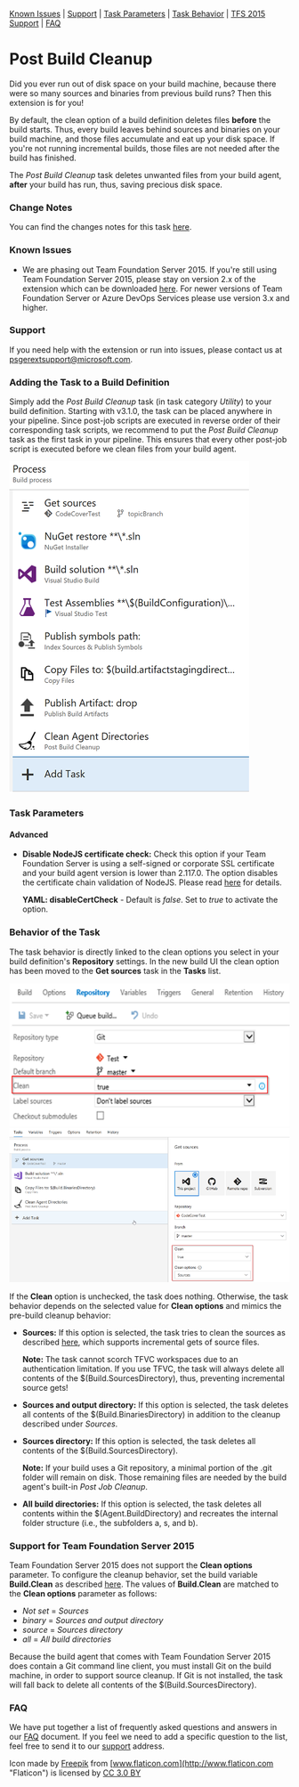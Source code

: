 [Known Issues](#known-issues) | [Support](#support) | [Task Parameters](#task-parameters) | [Task Behavior](#behavior-of-the-task) | [TFS 2015 Support](#support-for-team-foundation-server-2015) | [FAQ](#faq)

# Post Build Cleanup
Did you ever run out of disk space on your build machine, because there were so many sources and binaries from previous build runs? Then this extension is for you!

By default, the clean option of a build definition deletes files **before** the build starts. Thus, every build leaves behind sources and binaries on your build machine, and those files accumulate and eat up your disk space. If you're not running incremental builds, those files are not needed after the build has finished.

The *Post Build Cleanup* task deletes unwanted files from your build agent, **after** your build has run, thus, saving precious disk space.

### Change Notes
You can find the changes notes for this task [here](https://github.com/MicrosoftPremier/VstsExtensions/blob/master/PostBuildCleanup/en-US/changeNotes.md).

### Known Issues
- We are phasing out Team Foundation Server 2015. If you're still using Team Foundation Server 2015, please stay on version 2.x of the extension which can be downloaded [here](https://github.com/MicrosoftPremier/VstsExtensions/blob/master/PostBuildCleanup/archive/MSPremier.PostBuildCleanup-2.1.2.vsix). For newer versions of Team Foundation Server or Azure DevOps Services please use version 3.x and higher.

### Support
If you need help with the extension or run into issues, please contact us at <a href='&#109;&#97;&#105;&#108;&#116;&#111;&#58;&#112;&#115;&#103;&#101;&#114;&#101;&#120;&#116;&#115;&#117;&#112;&#112;&#111;&#114;&#116;&#64;&#109;&#105;&#99;&#114;&#111;&#115;&#111;&#102;&#116;&#46;&#99;&#111;&#109;'>&#112;&#115;&#103;&#101;&#114;&#101;&#120;&#116;&#115;&#117;&#112;&#112;&#111;&#114;&#116;&#64;&#109;&#105;&#99;&#114;&#111;&#115;&#111;&#102;&#116;&#46;&#99;&#111;&#109;</a>.

### Adding the Task to a Build Definition
Simply add the *Post Build Cleanup* task (in task category *Utility*) to your build definition. Starting with v3.1.0, the task can be placed anywhere in your pipeline. Since post-job scripts are executed in reverse order of their corresponding task scripts, we recommend to put the *Post Build Cleanup* task as the first task in your pipeline. This ensures that every other post-job script is executed before we clean files from your build agent.

![Task Placement](../assets/AddTask.png "Proper placement of the Post Build Cleanup task")

### Task Parameters

#### Advanced
- <a name="noCertCheck">**Disable NodeJS certificate check:**</a> Check this option if your Team Foundation Server is using a self-signed or corporate SSL certificate and your build agent version is lower than 2.117.0. The option disables the certificate chain validation of NodeJS. Please read [here](https://github.com/MicrosoftPremier/VstsExtensions/blob/master/PostBuildCleanup/en-US/NodeJSAndCertificates.md) for details.

  **YAML: disableCertCheck** - Default is *false*. Set to *true* to activate the option.

### Behavior of the Task
The task behavior is directly linked to the clean options you select in your build definition's **Repository** settings. In the new build UI the clean option has been moved to the **Get sources** task in the **Tasks** list.

![Old Clean Options](../assets/CleanOptionsOld.png "Old repository clean options") ![New Clean Options](../assets/CleanOptionsNew.png "New repository clean options")

If the **Clean** option is unchecked, the task does nothing. Otherwise, the task behavior depends on the selected value for **Clean options** and mimics the pre-build cleanup behavior:

- **Sources:** If this option is selected, the task tries to clean the sources as described [here](https://docs.microsoft.com/en-us/azure/devops/pipelines/repos/pipeline-options-for-git?view=azdevops#clean-the-local-repo-on-the-agent), which supports incremental gets of source files.

  **Note:** The task cannot scorch TFVC workspaces due to an authentication limitation. If you use TFVC, the task will always delete all contents of the $(Build.SourcesDirectory), thus, preventing incremental source gets!

- **Sources and output directory:** If this option is selected, the task deletes all contents of the $(Build.BinariesDirectory) in addition to the cleanup described under _Sources_.

- **Sources directory:** If this option is selected, the task deletes all contents of the $(Build.SourcesDirectory).

  **Note:** If your build uses a Git repository, a minimal portion of the .git folder will remain on disk. Those remaining files are needed by the build agent's built-in *Post Job Cleanup*.

- **All build directories:** If this option is selected, the task deletes all contents within the $(Agent.BuildDirectory) and recreates the internal folder structure (i.e., the subfolders a, s, and b).

### Support for Team Foundation Server 2015
Team Foundation Server 2015 does not support the **Clean options** parameter. To configure the cleanup behavior, set the build variable **Build.Clean** as described [here](https://docs.microsoft.com/en-us/azure/devops/pipelines/repos/pipeline-options-for-git?view=tfs-2015#clean-the-local-repo-on-the-agent). The values of **Build.Clean** are matched to the **Clean options** parameter as follows:

- *Not set* = *Sources*
- *binary* = *Sources and output directory*
- *source* = *Sources directory*
- *all* = *All build directories*

Because the build agent that comes with Team Foundation Server 2015 does contain a Git command line client, you must install Git on the build machine, in order to support source cleanup. If Git is not installed, the task will fall back to delete all contents of the $(Build.SourcesDirectory).

### FAQ
We have put together a list of frequently asked questions and answers in our [FAQ](https://github.com/MicrosoftPremier/VstsExtensions/blob/master/PostBuildCleanup/en-US/FAQ.md) document. If you feel we need to add a specific question to the list, feel free to send it to our [support](#support) address.

Icon made by [Freepik](http://www.freepik.com "Freepik") from [www.flaticon.com](http://www.flaticon.com "Flaticon") is licensed by [CC 3.0 BY](http://creativecommons.org/licenses/by/3.0/ "Creative Commons BY 3.0")
